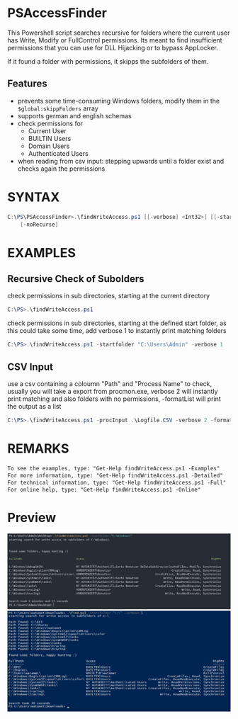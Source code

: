 # PSAccessFinder
 
This Powershell script searches recursive for folders where the current user has Write, Modify or FullControl permissions. Its meant to find insufficient permissions that you can use for DLL Hijacking or to bypass AppLocker. 

If it found a folder with permissions, it skipps the subfolders of them.

## Features
- prevents some time-consuming Windows folders, modify them in the `$global:skippFolders` array
- supports german and english schemas
- check permissions for
    - Current User
    - BUILTIN Users
    - Domain Users
    - Authenticated Users
- when reading from csv input: stepping upwards until a folder exist and checks again the permissions



# SYNTAX
```powershell
C:\PS\PSAccessFinder>.\findWriteAccess.ps1 [[-verbose] <Int32>] [[-startfolder] <String>] [[-inputCSV] <String>] [-formatList]     
    [-noRecurse]
```



# EXAMPLES

## Recursive Check of Subolders
check permissions in sub directories, starting at the current directory
```powershell
C:\PS>.\findWriteAccess.ps1
````
check permissions in sub directories, starting at the defined start folder, as this could take some time, add verbose 1 to instantly print matching folders
```powershell
C:\PS>.\findWriteAccess.ps1 -startfolder "C:\Users\Admin" -verbose 1
```    

## CSV Input

use a csv containing a coloumn "Path" and "Process Name" to check, usually you will take a export from procmon.exe, verbose 2 will instantly print matching and also folders with no permissions, -formatList will print the output as a list

```powershell
C:\PS>.\findWriteAccess.ps1 -procInput .\Logfile.CSV -verbose 2 -formatList
```

# REMARKS
```
To see the examples, type: "Get-Help findWriteAccess.ps1 -Examples"
For more information, type: "Get-Help findWriteAccess.ps1 -Detailed"
For technical information, type: "Get-Help findWriteAccess.ps1 -Full"
For online help, type: "Get-Help findWriteAccess.ps1 -Online"
```

# Preview

![Demo 1](https://github.com/secure-77/PSAccessFinder/blob/main/WindowsClient.png "Demo 1")
![Demo 2](https://github.com/secure-77/PSAccessFinder/blob/main/WindowsServer.png "Demo 2")
